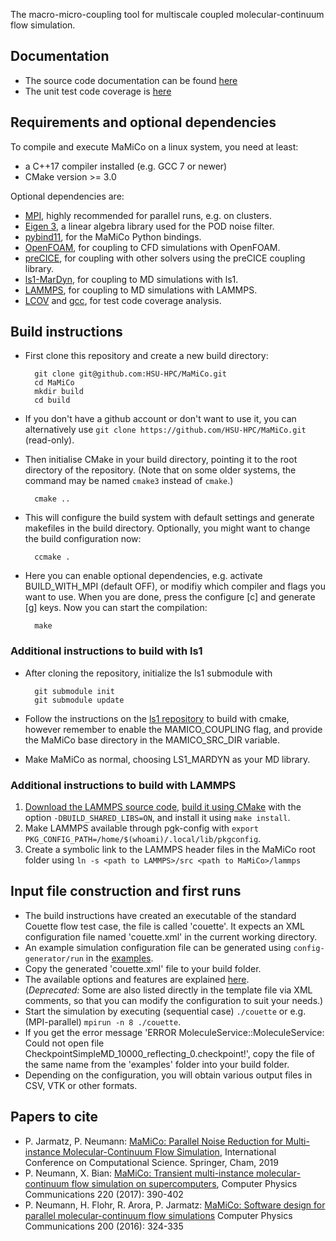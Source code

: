 
The macro-micro-coupling tool for multiscale coupled molecular-continuum flow simulation.

## Documentation
* The source code documentation can be found [here](https://hsu-hpc.github.io/MaMiCo/)
* The unit test code coverage is [here](https://hsu-hpc.github.io/MaMiCo/coverage/index.html)

## Requirements and optional dependencies
To compile and execute MaMiCo on a linux system, you need at least:
* a C++17 compiler installed (e.g. GCC 7 or newer)
* CMake version >= 3.0

Optional dependencies are:
* [MPI](https://www.open-mpi.org/), highly recommended for parallel runs, e.g. on clusters.
* [Eigen 3](http://eigen.tuxfamily.org/), a linear algebra library used for the POD noise filter.
* [pybind11](https://pybind11.readthedocs.io/en/stable/), for the MaMiCo Python bindings.
* [OpenFOAM](https://develop.openfoam.com/Development/openfoam/blob/develop/doc/Build.md), for coupling to CFD simulations with OpenFOAM.
* [preCICE](https://precice.org/), for coupling with other solvers using the preCICE coupling library.
* [ls1-MarDyn](https://www.ls1-mardyn.de/home.html), for coupling to MD simulations with ls1.
* [LAMMPS](https://lammps.org/), for coupling to MD simulations with LAMMPS.
* [LCOV](https://github.com/linux-test-project/lcov) and [gcc](https://gcc.gnu.org/), for test code coverage analysis.

## Build instructions
* First clone this repository and create a new build directory:

        git clone git@github.com:HSU-HPC/MaMiCo.git
        cd MaMiCo
        mkdir build
        cd build
* If you don't have a github account or don't want to use it, you can alternatively use `git clone https://github.com/HSU-HPC/MaMiCo.git` (read-only). 

* Then initialise CMake in your build directory, pointing it to the root directory of the repository. (Note that on some older systems, the command may be named `cmake3` instead of `cmake`.)

        cmake ..

* This will configure the build system with default settings and generate makefiles in the build directory. Optionally, you might want to change the build configuration now:

        ccmake .

* Here you can enable optional dependencies, e.g. activate BUILD_WITH_MPI (default OFF), or modifiy which compiler and flags you want to use. When you are done, press the configure [c] and generate [g] keys. Now you can start the compilation:

        make

### Additional instructions to build with ls1
* After cloning the repository, initialize the ls1 submodule with

        git submodule init
        git submodule update

* Follow the instructions on the [ls1 repository](https://github.com/ls1mardyn/ls1-mardyn) to build with cmake, however remember to enable the MAMICO_COUPLING flag, and provide the MaMiCo base directory in the MAMICO_SRC_DIR variable.

* Make MaMiCo as normal, choosing LS1_MARDYN as your MD library.

### Additional instructions to build with LAMMPS
1. [Download the LAMMPS source code](https://docs.lammps.org/Install_git.html), [build it using CMake](https://docs.lammps.org/Build_cmake.html) with the option `-DBUILD_SHARED_LIBS=ON`, and install it using `make install`.  
2. Make LAMMPS available through pgk-config with `export PKG_CONFIG_PATH=/home/$(whoami)/.local/lib/pkgconfig`.
3. Create a symbolic link to the LAMMPS header files in the MaMiCo root folder using `ln -s <path to LAMMPS>/src <path to MaMiCo>/lammps`

## Input file construction and first runs
* The build instructions have created an executable of the standard Couette flow test case, the file is called 'couette'. It expects an XML configuration file named 'couette.xml' in the current working directory. 
* An example simulation configuration file can be generated using `config-generator/run` in the [examples](https://github.com/HSU-HPC/MaMiCo/blob/master/examples). 
* Copy the generated 'couette.xml' file to your build folder. 
* The available options and features are explained [here](https://github.com/HSU-HPC/MaMiCo/wiki/couette.xml).  
(*Deprecated:* Some are also listed directly in the template file via XML comments, so that you can modify the configuration to suit your needs.)
* Start the simulation by executing (sequential case) `./couette` or e.g. (MPI-parallel) `mpirun -n 8 ./couette`.
* If you get the error message 'ERROR MoleculeService::MoleculeService: Could not open file CheckpointSimpleMD_10000_reflecting_0.checkpoint!', copy the file of the same name from the 'examples' folder into your build folder.
* Depending on the configuration, you will obtain various output files in CSV, VTK or other formats. 

## Papers to cite
* P. Jarmatz, P. Neumann: [MaMiCo: Parallel Noise Reduction for Multi-instance Molecular-Continuum Flow Simulation](https://link.springer.com/chapter/10.1007/978-3-030-22747-0_34), International Conference on Computational Science. Springer, Cham, 2019
* P. Neumann, X. Bian: [MaMiCo: Transient multi-instance molecular-continuum flow simulation on supercomputers](https://doi.org/10.1016/j.cpc.2017.06.026), Computer Physics Communications 220 (2017): 390-402
* P. Neumann, H. Flohr, R. Arora, P. Jarmatz: [MaMiCo: Software design for parallel molecular-continuum flow simulations](https://doi.org/10.1016/j.cpc.2015.10.029) Computer Physics Communications 200 (2016): 324-335
